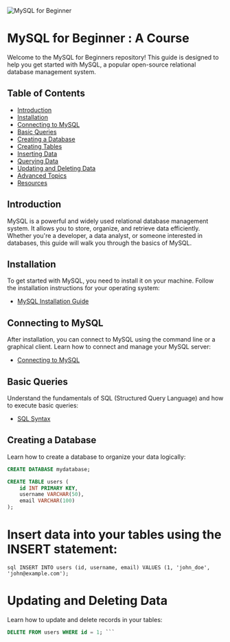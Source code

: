 ![MySQL for Beginner](./images/thumbnail.png)

# MySQL for Beginner : A Course
Welcome to the MySQL for Beginners repository! This guide is designed to help you get started with MySQL, a popular open-source relational database management system.

## Table of Contents
- [Introduction](#introduction)
- [Installation](#installation)
- [Connecting to MySQL](#connecting-to-mysql)
- [Basic Queries](#basic-queries)
- [Creating a Database](#creating-a-database)
- [Creating Tables](#creating-tables)
- [Inserting Data](#inserting-data)
- [Querying Data](#querying-data)
- [Updating and Deleting Data](#updating-and-deleting-data)
- [Advanced Topics](#advanced-topics)
- [Resources](#resources)

## Introduction

MySQL is a powerful and widely used relational database management system. It allows you to store, organize, and retrieve data efficiently. Whether you're a developer, a data analyst, or someone interested in databases, this guide will walk you through the basics of MySQL.

## Installation

To get started with MySQL, you need to install it on your machine. Follow the installation instructions for your operating system:
- [MySQL Installation Guide](https://dev.mysql.com/doc/mysql-installation-excerpt/8.0/en/)

## Connecting to MySQL

After installation, you can connect to MySQL using the command line or a graphical client. Learn how to connect and manage your MySQL server:
- [Connecting to MySQL](https://dev.mysql.com/doc/mysql-getting-started/en/)

## Basic Queries

Understand the fundamentals of SQL (Structured Query Language) and how to execute basic queries:
- [SQL Syntax](https://dev.mysql.com/doc/refman/8.0/en/sql-syntax.html)

## Creating a Database

Learn how to create a database to organize your data logically:
```sql
CREATE DATABASE mydatabase;

CREATE TABLE users (
    id INT PRIMARY KEY,
    username VARCHAR(50),
    email VARCHAR(100)
);
```

# Insert data into your tables using the INSERT statement:

```sql INSERT INTO users (id, username, email) VALUES (1, 'john_doe', 'john@example.com'); ```

# Updating and Deleting Data

Learn how to update and delete records in your tables:

```sql UPDATE users SET email = 'new_email@example.com' WHERE id = 1; 
DELETE FROM users WHERE id = 1; ```
